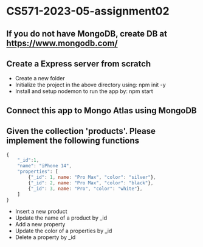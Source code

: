 # CS571-2023-05-assignment02
## If you do not have MongoDB, create DB at https://www.mongodb.com/ 
## Create a Express server from scratch
* Create a new folder
* Initialize the project in the above directory using: npm init -y
* Install and setup nodemon to run the app by: npm start
## Connect this app to Mongo Atlas using MongoDB
## Given the collection 'products'. Please implement the following functions
```JavaScript
{
    "_id":1,
    "name": "iPhone 14",
    "properties": [
        {"_id": 1, name: "Pro Max", "color": "silver"},
        {"_id": 2, name: "Pro Max", "color": "black"},
        {"_id": 3, name: "Pro", "color": "white"},
    ]
}
```
* Insert a new product
* Update the name of a product by _id
* Add a new property
* Update the color of a properties by _id
* Delete a property by _id
